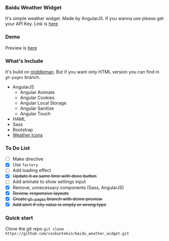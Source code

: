 ### Baidu Weather Widget
It's simple weather widget. Made by AngularJS. If you wanna use please get your API Key. Link is [here](http://lbsyun.baidu.com/apiconsole/key)

### Demo
Preview is [here](http://coskuntekin.github.io/baidu_weather_widget/) 

### What's Include
It's build on [middleman](https://middlemanapp.com/). But if you want only HTML version you can find in `gh-pages` branch.

- AngularJS
    - Angular Animate
    - Angular Cookies
    - Angular Local Storage
    - Angular Sanitize
    - Angular Touch
- HAML
- Sass
- Bootstrap
- [Weather Icons](http://www.artill.de/weather-icon-font/)

### To Do List
* [ ] Make directive
* [x] Use `factory`
* [ ] Add loading effect
* [x] ~~Update it as same time with done button~~
* [ ] Add animate to show settings input
* [x] Remove, unnecessary components (Sass, AngularJS)
* [x] ~~Review, responsive layouts~~
* [x] ~~Create `gh-pages` branch with demo preview~~
* [x] ~~Add alert if city value is empty or wrong typo~~

### Quick start
Clone the git repo `git clone https://github.com/coskuntekin/baidu_weather_widget.git`
